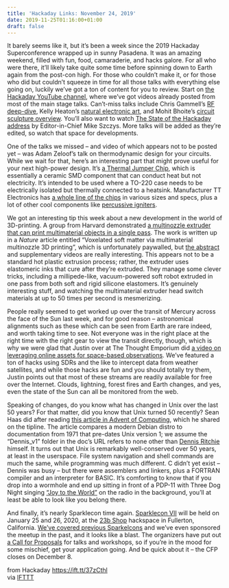 ```yaml
---
title: 'Hackaday Links: November 24, 2019'
date: 2019-11-25T01:16:00+01:00
draft: false
---
```


It barely seems like it, but it’s been a week since the 2019 Hackaday Superconference wrapped up in sunny Pasadena. It was an amazing weekend, filled with fun, food, camaraderie, and hacks galore. For all who were there, it’ll likely take quite some time before spinning down to Earth again from the post-con high. For those who couldn’t make it, or for those who did but couldn’t squeeze in time for all those talks with everything else going on, luckily we’ve got a ton of content for you to review. Start on [the Hackaday YouTube channel](https://www.youtube.com/user/hackaday/videos), where we’ve got videos already posted from most of the main stage talks. Can’t-miss talks include Chris Gammell’s [RF deep-dive](https://www.youtube.com/watch?v=AS8Ybhm0qk8), Kelly Heaton’s [natural electronic art](https://www.youtube.com/watch?v=stIh4WLNnc8), and Mohit Bhoite’s [circuit sculpture overview](https://www.youtube.com/watch?v=LqVFxNFGNbc). You’ll also want to watch [The State of the Hackaday address](https://www.youtube.com/watch?v=6QYXLYrDaw0) by Editor-in-Chief Mike Szczys. More talks will be added as they’re edited, so watch that space for developments.

One of the talks we missed – and video of which appears not to be posted yet – was Adam Zeloof’s talk on thermodynamic design for your circuits. While we wait for that, here’s an interesting part that might prove useful for your next high-power design. It’s [a Thermal Jumper Chip](https://www.ttelectronics.com/TTElectronics/media/ProductFiles/Resistors/Datasheets/TJC.pdf), which is essentially a ceramic SMD component that can conduct heat but not electricity. It’s intended to be used where a TO-220 case needs to be electrically isolated but thermally connected to a heatsink. Manufacturer TT Electronics has [a whole line of the chips](https://www.ttelectronics.com/products/categories/resistors/resistors/?pageNumber=1&orderBy=undefined&Series=TJC) in various sizes and specs, plus a lot of other cool components like [percussive igniters](https://www.ttelectronics.com/products/categories/resistors/resistors/ign-p2525/).

We got an interesting tip this week about a new development in the world of 3D-printing. A group from Harvard demonstrated [a multinozzle extruder that can print multimaterial objects in a single pass](https://www.nature.com/articles/d41586-019-03408-4). The work is written up in a _Nature_ article entitled “Voxelated soft matter via multimaterial multinozzle 3D printing”, which is unfortunately paywalled, but [the abstract](https://www.nature.com/articles/s41586-019-1736-8) and supplementary videos are really interesting. This appears not to be a standard hot plastic extrusion process; rather, the extruder uses elastomeric inks that cure after they’re extruded. They manage some clever tricks, including a millipede-like, vacuum-powered soft robot extruded in one pass from both soft and rigid silicone elastomers. It’s genuinely interesting stuff, and watching the multimaterial extruder head switch materials at up to 50 times per second is mesmerizing.

People really seemed to get worked up over the transit of Mercury across the face of the Sun last week, and for good reason – astronomical alignments such as these which can be seen from Earth are rare indeed, and worth taking time to see. Not everyone was in the right place at the right time with the right gear to view the transit directly, though, which is why we were glad that Justin over at The Thought Emporium did [a video on leveraging online assets for space-based observations](https://www.youtube.com/watch?v=tbXBEd7PL9A). We’ve featured a ton of hacks using SDRs and the like to intercept data from weather satellites, and while those hacks are fun and you should totally try them, Justin points out that most of these streams are readily available for free over the Internet. Clouds, lightning, forest fires and Earth changes, and yes, even the state of the Sun can all be monitored from the web.

Speaking of changes, do you know what has changed in Unix over the last 50 years? For that matter, did you know that Unix turned 50 recently? Sean Haas did after reading [this article in Advent of Computing](http://adventofcomputing.libsyn.com/episode-5-notes-how-much-has-unix-changed), which he shared on the tipline. The article compares a modern Debian distro to documentation from 1971 that pre-dates Unix version 1; we assume the “Dennis\_v1” folder in the doc’s URL refers to none other than [Dennis Ritchie](https://en.wikipedia.org/wiki/Dennis_Ritchie) himself. It turns out that Unix is remarkably well-conserved over 50 years, at least in the userspace. File system navigation and shell commands are much the same, while programming was much different. C didn’t yet exist – Dennis was busy – but there were assemblers and linkers, plus a FORTRAN compiler and an interpreter for BASIC. It’s comforting to know that if you drop into a wormhole and end up sitting in front of a PDP-11 with Three Dog Night singing [“Joy to the World”](https://www.youtube.com/watch?v=kyI1OImD7ow) on the radio in the background, you’ll at least be able to look like you belong there.

And finally, it’s nearly Sparklecon time again. [Sparklecon VII](http://www.sparklecon.org/) will be held on January 25 and 26, 2020, at the [23b Shop](http://www.23bshop.org/) hackspace in Fullerton, California. [We’ve covered previous Sparkelcons](https://hackaday.com/2016/02/03/sparklecon-crappy-robots-better-robots-hammer-jenga-tesla-coils/) and we’ve even sponsored the meetup in the past, and it looks like a blast. The organizers have put out [a Call for Proposals](https://www.surveygizmo.com/s3/5315373/Sparklecon-VII-2020) for talks and workshops, so if you’re in the mood for some mischief, get your application going. And be quick about it – the CFP closes on December 8.

  
  
from Hackaday https://ift.tt/37zCthl  
via [IFTTT](https://ifttt.com/?ref=da&site=blogger)